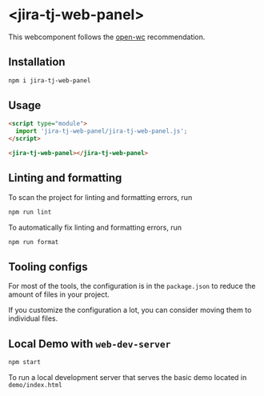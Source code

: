 # \<jira-tj-web-panel>

This webcomponent follows the [open-wc](https://github.com/open-wc/open-wc) recommendation.

## Installation

```bash
npm i jira-tj-web-panel
```

## Usage

```html
<script type="module">
  import 'jira-tj-web-panel/jira-tj-web-panel.js';
</script>

<jira-tj-web-panel></jira-tj-web-panel>
```

## Linting and formatting

To scan the project for linting and formatting errors, run

```bash
npm run lint
```

To automatically fix linting and formatting errors, run

```bash
npm run format
```


## Tooling configs

For most of the tools, the configuration is in the `package.json` to reduce the amount of files in your project.

If you customize the configuration a lot, you can consider moving them to individual files.

## Local Demo with `web-dev-server`

```bash
npm start
```

To run a local development server that serves the basic demo located in `demo/index.html`
